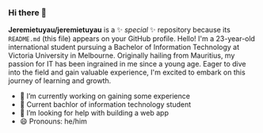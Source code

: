 ### Hi there 👋


**Jeremietuyau/jeremietuyau** is a ✨ _special_ ✨ repository because its `README.md` (this file) appears on your GitHub profile.
Hello! I'm a 23-year-old international student pursuing a Bachelor of Information Technology at Victoria University in Melbourne. Originally hailing from Mauritius, my passion for IT has been ingrained in me since a young age. Eager to dive into the field and gain valuable experience, I'm excited to embark on this journey of learning and growth.

- 🔭 I’m currently working on gaining some experience 
- 🌱 Current bachlor of information technology student 
- 🤔 I’m looking for help with building a web app
- 😄 Pronouns: he/him

